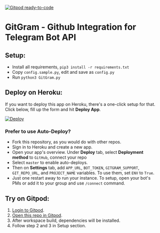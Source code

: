 [![Gitpod ready-to-code](https://img.shields.io/badge/Gitpod-ready--to--code-blue?logo=gitpod)](https://gitpod.io/#https://github.com/decentboyy/GitGram)

# GitGram - Github Integration for Telegram Bot API

## Setup:
- Install all requirements, `pip3 install -r requirements.txt`
- Copy `config.sample.py`, edit and save as `config.py`
- Run `python3 GitGram.py`

## Deploy on Heroku:
If you want to deploy this app on Heroku, there's a one-click setup for that. Click below, fill up the form and hit **Deploy App**.

[![Deploy](https://www.herokucdn.com/deploy/button.svg)](https://heroku.com/deploy?template=https://github.com/decentboyy/GitGram)

### Prefer to use Auto-Deploy?

- Fork this repository, as you would do with other repos.
- Sign in to Heroku and create a new app.
- Open your app's overview. Under **Deploy** tab, select **Deployment method** to `GitHub`, connect your repo
- Select `master` to enable auto-deploys.
- Then on **Settings** tab, add `APP_URL`, `BOT_TOKEN`, `GITGRAM_SUPPORT`, `GIT_REPO_URL`, and `PROJECT_NAME` variables. To use them, set `ENV` to `True`.
- Just one restart away to run your instance. To setup, open your bot's PMs or add it to your group and use `/connect` command.

## Try on Gitpod:
1. [Login to Gitpod](https://gitpod.io/login).
2. [Open this repo in Gitpod](https://gitpod.io/#github.com/decentboyy/GitGram).
3. After workspace build, dependencies will be installed.
4. Follow step 2 and 3 in Setup section.
